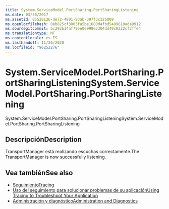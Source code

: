 ```yaml
---
title: System.ServiceModel.PortSharing.PortSharingListening
ms.date: 03/30/2017
ms.assetid: 05528126-de72-4801-93ab-397f3c32b809
ms.openlocfilehash: 0eb825cf3003fa5be1680d4fbd5489610ada9912
ms.sourcegitcommit: bc293b14af795e0e999e3304dd40c0222cf2ffe4
ms.translationtype: MT
ms.contentlocale: es-ES
ms.lasthandoff: 11/26/2020
ms.locfileid: "96252276"
---
```

# <a name="systemservicemodelportsharingportsharinglistening"></a><span data-ttu-id="d9f21-102">System.ServiceModel.PortSharing.PortSharingListening</span><span class="sxs-lookup"><span data-stu-id="d9f21-102">System.ServiceModel.PortSharing.PortSharingListening</span></span>

<span data-ttu-id="d9f21-103">System.ServiceModel.PortSharing.PortSharingListening</span><span class="sxs-lookup"><span data-stu-id="d9f21-103">System.ServiceModel.PortSharing.PortSharingListening</span></span>  
  
## <a name="description"></a><span data-ttu-id="d9f21-104">Descripción</span><span class="sxs-lookup"><span data-stu-id="d9f21-104">Description</span></span>  

 <span data-ttu-id="d9f21-105">TransportManager está realizando escuchas correctamente.</span><span class="sxs-lookup"><span data-stu-id="d9f21-105">The TransportManager is now successfully listening.</span></span>  
  
## <a name="see-also"></a><span data-ttu-id="d9f21-106">Vea también</span><span class="sxs-lookup"><span data-stu-id="d9f21-106">See also</span></span>

- [<span data-ttu-id="d9f21-107">Seguimiento</span><span class="sxs-lookup"><span data-stu-id="d9f21-107">Tracing</span></span>](index.md)
- [<span data-ttu-id="d9f21-108">Uso del seguimiento para solucionar problemas de su aplicación</span><span class="sxs-lookup"><span data-stu-id="d9f21-108">Using Tracing to Troubleshoot Your Application</span></span>](using-tracing-to-troubleshoot-your-application.md)
- [<span data-ttu-id="d9f21-109">Administración y diagnóstico</span><span class="sxs-lookup"><span data-stu-id="d9f21-109">Administration and Diagnostics</span></span>](../index.md)
